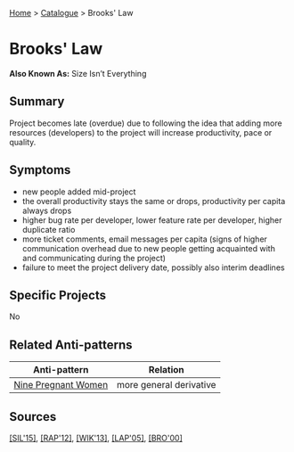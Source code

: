 [Home](../README.md) > [Catalogue](../Antipatterns_catalogue.md) > Brooks' Law
# Brooks' Law
**Also Known As:** Size Isn’t Everything
## Summary
Project becomes late (overdue) due to following the idea that adding more resources (developers) to the project will increase productivity, pace or quality.
## Symptoms
 - new people added mid-project
 - the overall productivity stays the same or drops, productivity per capita always drops
 - higher bug rate per developer, lower feature rate per developer, higher duplicate ratio
 - more ticket comments, email messages per capita (signs of higher communication overhead due to new people getting acquainted with and communicating during the project)
 - failure to meet the project delivery date, possibly also interim deadlines
## Specific Projects
No
## Related Anti-patterns
|Anti-pattern  | Relation |
|--|--|
| [Nine Pregnant Women](Nine_Pregnant_Women.md) | more general derivative |
## Sources
[[SIL'15]](../References.md), [[RAP'12]](../References.md), [[WIK'13]](../References.md), [[LAP'05]](../References.md), [[BRO'00]](../References.md)
